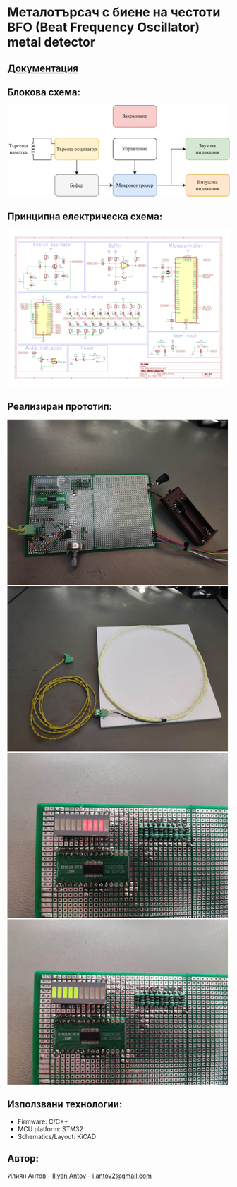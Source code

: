 # Металотърсач с биене на честоти <br/>BFO (Beat Frequency Oscillator) metal detector

## [Документация](./Documentation/KR_EUIU_Iliyan_Antov_101220020.pdf)


## Блокова схема:
![ ](./Documentation/Images/Metal_detector_block_scheme.png)
## Принципна електрическа схема:
![ ](./Documentation/Images/Schematic.png)
 
## Реализиран прототип:
<p float="left">
  <img src="./Documentation/Images/Dev_board_3.jpg" width="500" />
  <img src="./Documentation/Images/Search_coil_1.jpg" width="500" />
  <img src="./Documentation/Images/Magnetic_material_detection.jpg" width="500" />
  <img src="./Documentation/Images/Non-magnetic_material_detection.jpg" width="500" />
</p>


## Използвани технологии:

* Firmware: C/C++
* MCU platform: STM32
* Schematics/Layout: KiCAD

## Автор:
Илиян Антов - [Iliyan Antov](https://github.com/IliyanAntov) - [i.antov2@gmail.com](i.antov2@gmail.com)
